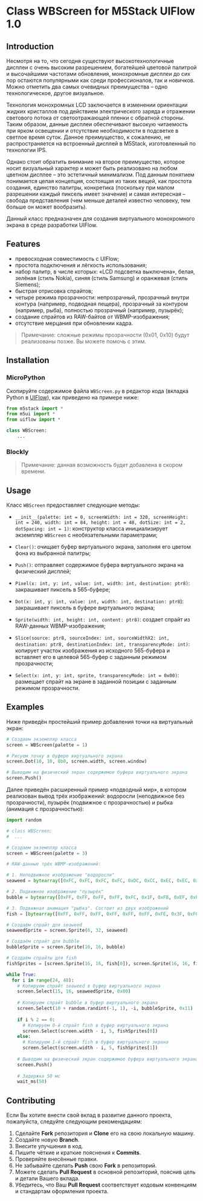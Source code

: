 # Class WBScreen for M5Stack UIFlow 1.0

## Introduction

Несмотря на то, что сегодня существуют высокотехнологичные дисплеи с очень высоким разрешением, богатейшей цветовой палитрой и высочайшими частотами обновления, монохромные дисплеи до сих пор остаются популярными как среди профессионалов, так и новичков. Можно отметить два самых очевидных преимущества – одно технологическое, другое визуальное.

Технология монохромных LCD заключается в изменении ориентации жидких кристаллов под действием электрического заряда и отражении светового потока от светоотражающей пленки с обратной стороны. Таким образом, данные дисплеи обеспечивают высокую читаемость при ярком освещении и отсутствие необходимости в подсветке в светлое время суток. Данное преимущество, к сожалению, не распространяется на встроенный дисплей в M5Stack, изготовленный по технологии IPS.

Однако стоит обратить внимание на второе преимущество, которое носит визуальный характер и может быть реализовано на любом цветном дисплее – это эстетичный минимализм. Под данным понятием понимается целая концепция, состоящая из таких вещей, как простота создания, единство палитры, конкретика (поскольку при малом разрешении каждый пиксель имеет значение) и самая интересная – свобода представления (чем меньше деталей известно человеку, тем больше он может вообразить).

Данный класс предназначен для создания виртуального монохромного экрана в среде разработки UIFlow.

## Features

* превосходная совместимость с UIFlow;
* простота подключения и лёгкость использования;
* набор палитр, в числе которых: «LCD подсветка выключена», белая, зелёная (стиль Nokia), синяя (стиль Samsung) и оранжевая (стиль Siemens);
* быстрая отрисовка спрайтов;
* четыре режима прозрачности: непрозрачный, прозрачный внутри контура (например, подводная пещера), прозрачный за контуром (например, рыба), полностью прозрачный (например, пузырёк);
* создание спрайтов из RAW-байтов от WBMP-изображения;
* отсутствие мерцания при обновлении кадра.

> Примечание: сложные режимы прозрачности (0x01, 0x10) будут реализованы позже. Вы можете помочь с этим.

## Installation

### MicroPython

Скопируйте содержимое файла `WBScreen.py` в редактор кода (вкладка Python в [UIFlow](https://flow.m5stack.com)), как приведено на примере ниже:

```python
from m5stack import *
from m5ui import *
from uiflow import *

class WBScreen:
	...
```
	
### Blockly

> Примечание: данная возможность будет добавлена в скором времени.

## Usage

Класс `WBScreen` предоставляет следующие методы:

- `__init__(palette: int = 0, screenWidth: int = 320, screenHeight: int = 240, width: int = 84, height: int = 48, dotSize: int = 2, dotSpacing: int = 1)`: конструктор класса инициализирует экземпляр `WBScreen` с необязательными параметрами;

- `Clear()`: очищает буфер виртуального экрана, заполняя его цветом фона из выбранной палитры;

- `Push()`: отправляет содержимое буфера виртуального экрана на физический дисплей;

- `Pixel(x: int, y: int, value: int, width: int, destination: ptr8)`: закрашивает пиксель в 565-буфере;

- `Dot(x: int, y: int, value: int, width: int, destination: ptr8`): закрашивает пиксель в буфере виртуального экрана;

- `Sprite(width: int, height: int, content: ptr8)`: создает спрайт из RAW-данных WBMP-изображения;

- `Slice(source: ptr8, sourceIndex: int, sourceWidthX2: int, destination: ptr8, destinationIndex: int, transparencyMode: int)`: копирует участок изображения из исходного 565-буфера и вставляет его в целевой 565-буфер с заданным режимом прозрачности;

- `Select(x: int, y: int, sprite, transparencyMode: int = 0x00)`: размещает спрайт на экране в заданной позиции с заданным режимом прозрачности.

## Examples

Ниже приведён простейший пример добавления точки на виртуальный экран:

```python
# Создаем экземпляр класса
screen = WBScreen(palette = 1)

# Рисуем точку в буфере виртуального экрана
screen.Dot(10, 10, 0b0, screen.width, screen.window)

# Выводим на физический экран содержимое буфера виртуального экрана
screen.Push()
```
Далее приведён расширенный пример «подводный мир», в котором реализован вывод трёх изображений: водоросли (неподвижное без прозрачности), пузырёк (подвижное с прозрачностью) и рыбка (анимация с прозрачностью):

```python
import random

# class WBScreen:
#  ...

# Создаем экземпляр класса
screen = WBScreen(palette = 3)

# RAW-данные трёх WBMP-изображений:

# 1. Неподвижное изображение "водоросли"
seaweed = bytearray([0xFC, 0xFC, 0xFC, 0xFC, 0xDC, 0xCC, 0xEC, 0xEC, 0xEC, 0xE4, 0xE4, 0xCC, 0xDC, 0xDC, 0xCC, 0xEC, 0xCC, 0xDC, 0xD4, 0xC4, 0xCC, 0xEC, 0xAC, 0x84, 0xCC, 0xCC, 0x8C, 0x9C, 0xDC, 0xCC, 0xCC, 0xCC])

# 2. Подвижное изображение "пузырёк"
bubble = bytearray([0xFF, 0xFF, 0xFF, 0xFF, 0xFC, 0x1F, 0xFB, 0xEF, 0xF7, 0xF7, 0xEF, 0xBB, 0xDF, 0x5D, 0xDB, 0xBD, 0xD7, 0xFD, 0xDF, 0xFD, 0xDF, 0xFD, 0xEF, 0xFB, 0xF7, 0xB7, 0xFB, 0xEF, 0xFC, 0x1F, 0xFF, 0xFF])

# 3. Подвижная анимация "рыбка". Состоит из двух изображений
fish = [bytearray([0xFF, 0xFF, 0xFF, 0xFF, 0xFF, 0xFF, 0xFE, 0x3F, 0xFC, 0x7F, 0xF0, 0x3F, 0xEF, 0xDD, 0xDB, 0xEB, 0xDF, 0xF5, 0xE7, 0xEB, 0xF3, 0xDD, 0xF8, 0x3F, 0xFF, 0xFF, 0xFF, 0xFF, 0xFF, 0xFF, 0xFF, 0xFF]), bytearray([0xFF, 0xFF, 0xFF, 0xFF, 0xFF, 0xFF, 0xFE, 0xFF, 0xFC, 0x1F, 0xF0, 0x3B, 0xEF, 0xDB, 0xDB, 0xEB, 0xDF, 0xF3, 0xE7, 0xEB, 0xF3, 0xDB, 0xF8, 0x3B, 0xFF, 0xFF, 0xFF, 0xFF, 0xFF, 0xFF, 0xFF, 0xFF])]

# Создаём спрайт для seaweed
seaweedSprite = screen.Sprite(6, 32, seaweed)

# Создаём спрайт для bubble
bubbleSprite = screen.Sprite(16, 16, bubble)

# Создаём спрайты для fish
fishSprites = [screen.Sprite(16, 16, fish[0]), screen.Sprite(16, 16, fish[1])]

while True:
  for i in range(24, 48):
    # Копируем спрайт seaweed в буфер виртуального экрана
    screen.Select(15, 16, seaweedSprite, 0x00)
    
    # Копируем спрайт bubble в буфер виртуального экрана
    screen.Select(10 + random.randint(-1, 1), -i, bubbleSprite, 0x11)
    
    if i % 2 == 0:
      # Копируем 0-й спрайт fish в буфер виртуального экрана
      screen.Select(screen.width - i, 5, fishSprites[0])
    else:
      # Копируем 1-й спрайт fish в буфер виртуального экрана
      screen.Select(screen.width - i, 5, fishSprites[1])
    
    # Выводим на физический экран содержимое буфера виртуального экрана
    screen.Push()
    
    # Задержка 50 мс
    wait_ms(50)
```

## Contributing

Если Вы хотите внести свой вклад в развитие данного проекта, пожалуйста, следуйте следующим рекомендациям:

1. Сделайте **Fork** репозитория и **Clone** его на свою локальную машину.
2. Создайте новую **Branch**.
3. Внесите улучшения в код.
4. Пишите чёткие и краткие пояснения к **Commits**.
5. Проверяйте внесённые правки.
6. Не забывайте сделать **Push** свою **Fork** в репозиторий.
7. Можете сделать **Pull Request** в основной репозиторий, пояснив цель и детали Вашего вклада.
8. Убедитесь, что Ваш **Pull Request** соответствует кодовым конвенциям и стандартам оформления проекта.
